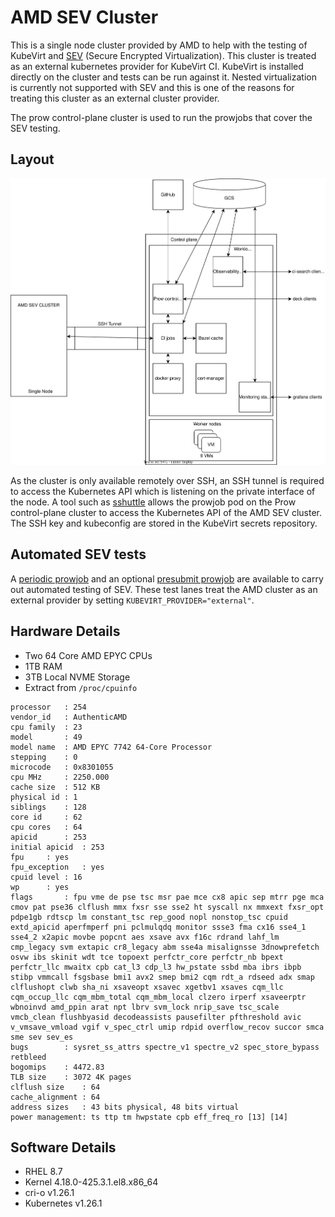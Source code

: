 # AMD SEV Cluster
This is a single node cluster provided by AMD to help with the testing of KubeVirt and [SEV](https://developer.amd.com/sev/) (Secure Encrypted Virtualization). This cluster is treated as an external kubernetes provider for KubeVirt CI. KubeVirt is installed directly on the cluster and tests can be run against it. Nested virtualization is currently not supported with SEV and this is one of the reasons for treating this cluster as an external cluster provider. 

The prow control-plane cluster is used to run the prowjobs that cover the SEV testing. 


## Layout
![infra-layout](amd-infra-layout.svg)

As the cluster is only available remotely over SSH, an SSH tunnel is required to access the Kubernetes API which is listening on the private interface of the node. A tool such as [sshuttle](https://github.com/sshuttle/sshuttle) allows the prowjob pod on the Prow control-plane cluster to access the Kubernetes API of the AMD SEV cluster. The SSH key and kubeconfig are stored in the KubeVirt secrets repository.


## Automated SEV tests
A [periodic prowjob](https://github.com/kubevirt/project-infra/blob/287514a66695bc2f06885c7d979e31e9cdece629/github/ci/prow-deploy/files/jobs/kubevirt/kubevirt/kubevirt-periodics.yaml#L629) and an optional [presubmit prowjob](https://github.com/kubevirt/project-infra/blob/287514a66695bc2f06885c7d979e31e9cdece629/github/ci/prow-deploy/files/jobs/kubevirt/kubevirt/kubevirt-presubmits.yaml#L2425) are available to carry out automated testing of SEV. These test lanes treat the AMD cluster as an external provider by setting `KUBEVIRT_PROVIDER="external"`.

## Hardware Details
- Two 64 Core AMD EPYC CPUs
- 1TB RAM
- 3TB Local NVME Storage
- Extract from `/proc/cpuinfo`
```
processor	: 254
vendor_id	: AuthenticAMD
cpu family	: 23
model		: 49
model name	: AMD EPYC 7742 64-Core Processor
stepping	: 0
microcode	: 0x8301055
cpu MHz		: 2250.000
cache size	: 512 KB
physical id	: 1
siblings	: 128
core id		: 62
cpu cores	: 64
apicid		: 253
initial apicid	: 253
fpu		: yes
fpu_exception	: yes
cpuid level	: 16
wp		: yes
flags		: fpu vme de pse tsc msr pae mce cx8 apic sep mtrr pge mca cmov pat pse36 clflush mmx fxsr sse sse2 ht syscall nx mmxext fxsr_opt pdpe1gb rdtscp lm constant_tsc rep_good nopl nonstop_tsc cpuid extd_apicid aperfmperf pni pclmulqdq monitor ssse3 fma cx16 sse4_1 sse4_2 x2apic movbe popcnt aes xsave avx f16c rdrand lahf_lm cmp_legacy svm extapic cr8_legacy abm sse4a misalignsse 3dnowprefetch osvw ibs skinit wdt tce topoext perfctr_core perfctr_nb bpext perfctr_llc mwaitx cpb cat_l3 cdp_l3 hw_pstate ssbd mba ibrs ibpb stibp vmmcall fsgsbase bmi1 avx2 smep bmi2 cqm rdt_a rdseed adx smap clflushopt clwb sha_ni xsaveopt xsavec xgetbv1 xsaves cqm_llc cqm_occup_llc cqm_mbm_total cqm_mbm_local clzero irperf xsaveerptr wbnoinvd amd_ppin arat npt lbrv svm_lock nrip_save tsc_scale vmcb_clean flushbyasid decodeassists pausefilter pfthreshold avic v_vmsave_vmload vgif v_spec_ctrl umip rdpid overflow_recov succor smca sme sev sev_es
bugs		: sysret_ss_attrs spectre_v1 spectre_v2 spec_store_bypass retbleed
bogomips	: 4472.83
TLB size	: 3072 4K pages
clflush size	: 64
cache_alignment	: 64
address sizes	: 43 bits physical, 48 bits virtual
power management: ts ttp tm hwpstate cpb eff_freq_ro [13] [14]
```

## Software Details
- RHEL 8.7
- Kernel 4.18.0-425.3.1.el8.x86_64
- cri-o v1.26.1
- Kubernetes v1.26.1
